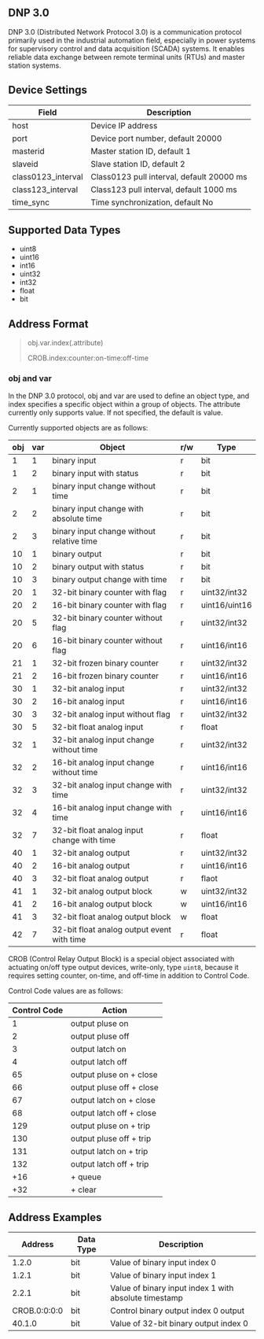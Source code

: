 ## DNP 3.0

DNP 3.0 (Distributed Network Protocol 3.0) is a communication protocol primarily used in the industrial automation field, especially in power systems for supervisory control and data acquisition (SCADA) systems. It enables reliable data exchange between remote terminal units (RTUs) and master station systems.

## Device Settings

| Field              | Description                               |
| ------------------ | ----------------------------------------- |
| host               | Device IP address                         |
| port               | Device port number, default 20000         |
| masterid           | Master station ID, default 1              |
| slaveid            | Slave station ID, default 2               |
| class0123_interval | Class0123 pull interval, default 20000 ms |
| class123_interval  | Class123 pull interval, default 1000 ms   |
| time_sync          | Time synchronization, default No          |

## Supported Data Types

* uint8
* uint16
* int16
* uint32
* int32
* float
* bit
  
## Address Format

> obj.var.index(.attribute)
> 
> CROB.index:counter:on-time:off-time

### obj and var

In the DNP 3.0 protocol, obj and var are used to define an object type, and index specifies a specific object within a group of objects. The attribute currently only supports value. If not specified, the default is value.

Currently supported objects are as follows:

| obj | var | Object                                     | r/w | Type          |
| --- | --- | ------------------------------------------ | --- | ------------- |
| 1   | 1   | binary input                               | r   | bit           |
| 1   | 2   | binary input with status                   | r   | bit           |
| 2   | 1   | binary input change without time           | r   | bit           |
| 2   | 2   | binary input change with absolute time     | r   | bit           |
| 2   | 3   | binary input change without relative time  | r   | bit           |
| 10  | 1   | binary output                              | r   | bit           |
| 10  | 2   | binary output with status                  | r   | bit           |
| 10  | 3   | binary output change with time             | r   | bit           |
| 20  | 1   | 32-bit binary counter with flag            | r   | uint32/int32  |
| 20  | 2   | 16-bit binary counter with flag            | r   | uint16/uint16 |
| 20  | 5   | 32-bit binary counter without flag         | r   | uint32/int32  |
| 20  | 6   | 16-bit binary counter without flag         | r   | uint16/int16  |
| 21  | 1   | 32-bit frozen binary counter               | r   | uint32/int32  |
| 21  | 2   | 16-bit frozen binary counter               | r   | uint16/int16  |
| 30  | 1   | 32-bit analog input                        | r   | uint32/int32  |
| 30  | 2   | 16-bit analog input                        | r   | uint16/int16  |
| 30  | 3   | 32-bit analog input without flag           | r   | uint32/int32  |
| 30  | 5   | 32-bit float analog input                  | r   | float         |
| 32  | 1   | 32-bit analog input change without time    | r   | uint32/int32  |
| 32  | 2   | 16-bit analog input change without time    | r   | uint16/int16  |
| 32  | 3   | 32-bit analog input change with time       | r   | uint32/int32  |
| 32  | 4   | 16-bit analog input change with time       | r   | uint16/int16  |
| 32  | 7   | 32-bit float analog input change with time | r   | float         |
| 40  | 1   | 32-bit analog output                       | r   | uint32/int32  |
| 40  | 2   | 16-bit analog output                       | r   | uint16/int16  |
| 40  | 3   | 32-bit float analog output                 | r   | flaot         |
| 41  | 1   | 32-bit analog output block                 | w   | uint32/int32  |
| 41  | 2   | 16-bit analog output block                 | w   | uint16/int16  |
| 41  | 3   | 32-bit float analog output block           | w   | float         |
| 42  | 7   | 32-bit float analog output event with time | r   | float         |

CROB (Control Relay Output Block) is a special object associated with actuating on/off type output devices, write-only, type `uint8`, because it requires setting counter, on-time, and off-time in addition to Control Code. 

Control Code values are as follows:

| Control Code | Action                    |
| ------------ | ------------------------- |
| 1            | output pluse on           |
| 2            | output pluse off          |
| 3            | output latch on           |
| 4            | output latch off          |
| 65           | output pluse on + close   |
| 66           | output pluse off + close  |
| 67           | output latch on  + close  |
| 68           | output latch off  + close |
| 129          | output pluse on + trip    |
| 130          | output pluse off + trip   |
| 131          | output latch on  + trip   |
| 132          | output latch off  + trip  |
| +16          | + queue                   |
| +32          | + clear                   |

## Address Examples

| Address      | Data Type | Description                                           |
| ------------ | --------- | ----------------------------------------------------- |
| 1.2.0        | bit       | Value of binary input index 0                         |
| 1.2.1        | bit       | Value of binary input index 1                         |
| 2.2.1        | bit       | Value of binary input index 1 with absolute timestamp |
| CROB.0:0:0:0 | bit       | Control binary output index 0 output                  |
| 40.1.0       | bit       | Value of 32-bit binary output index 0                 |
